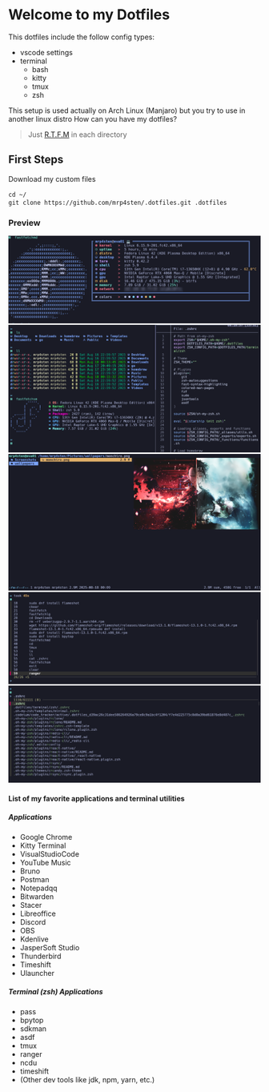 # Welcome to my Dotfiles

This dotfiles include the follow config types:

- vscode settings
- terminal
  - bash
  - kitty
  - tmux
  - zsh

This setup is used actually on Arch Linux (Manjaro) but you try to use in another linux distro
How can you have my dotfiles?

> Just [R.T.F.M](https://en.wikipedia.org/wiki/RTFM) in each directory

## First Steps

Download my custom files

```shell
cd ~/
git clone https://github.com/mrp4sten/.dotfiles.git .dotfiles
```

### Preview

!["fastfetch"](.img/fastfetch.png)
!["some terminal utils"](.img/bash-zsh-lsd-bat-exa.png)
!["ranger"](.img/ranger.png)
!["fzf history"](.img/fzh-history.png)
!["fzf find files"](.img/fzf-find-files.png)

#### List of my favorite applications and terminal utilities

##### Applications

- Google Chrome
- Kitty Terminal
- VisualStudioCode
- YouTube Music
- Bruno
- Postman
- Notepadqq
- Bitwarden
- Stacer
- Libreoffice
- Discord
- OBS
- Kdenlive
- JasperSoft Studio
- Thunderbird
- Timeshift
- Ulauncher

##### Terminal (zsh) Applications

- pass
- bpytop
- sdkman
- asdf
- tmux
- ranger
- ncdu
- timeshift
- (Other dev tools like jdk, npm, yarn, etc.)
